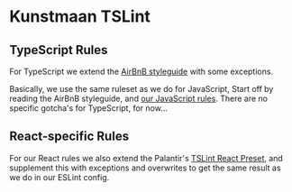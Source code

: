 # Kunstmaan TSLint

## TypeScript Rules

For TypeScript we extend the [AirBnB styleguide](https://github.com/airbnb/javascript) with some exceptions.

Basically, we use the same ruleset as we do for JavaScript, Start off by reading the AirBnB styleguide, and [our JavaScript rules](../eslint-config). There are no specific gotcha's for TypeScript, for now...

## React-specific Rules

For our React rules we also extend the Palantir's [TSLint React Preset](https://github.com/palantir/tslint-react), and supplement this with exceptions and overwrites to get the same result as we do in our ESLint config.
